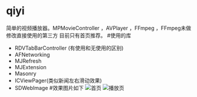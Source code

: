 # qiyi
简单的视频播放器。MPMovieController ，AVPlayer ，FFmpeg ，FFmpeg未做修改直接使用的第三方
目前只有首页推荐。
#使用的库
  * RDVTabBarController (有使用和无使用的区别)
  * AFNetworking
  * MJRefresh
  * MJExtension
  * Masonry
  * ICViewPager(类似新闻左右滑动效果)
  * SDWebImage
#效果图片如下
![首页](http://7xoj45.com1.z0.glb.clouddn.com/1.png)
![播放页](http://7xoj45.com1.z0.glb.clouddn.com/2.png)
